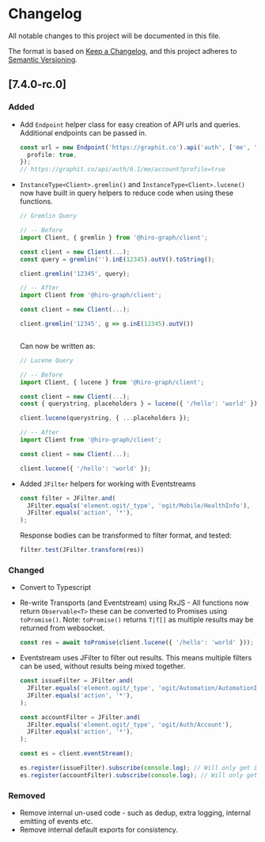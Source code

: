 # Changelog

All notable changes to this project will be documented in this file.

The format is based on [Keep a Changelog](https://keepachangelog.com/en/1.0.0/),
and this project adheres to [Semantic Versioning](https://semver.org/spec/v2.0.0.html).

## [7.4.0-rc.0]

### Added

- Add `Endpoint` helper class for easy creation of API urls and queries. Additional endpoints can be passed in.

  ```ts
  const url = new Endpoint('https://graphit.co').api('auth', ['me', 'account'], {
    profile: true,
  });
  // https://graphit.co/api/auth/6.1/me/account?profile=true
  ```

- `InstanceType<Client>.gremlin()` and `InstanceType<Client>.lucene()` now have built in query helpers to reduce code when using these functions.

  ```ts
  // Gremlin Query

  // -- Before
  import Client, { gremlin } from '@hiro-graph/client';

  const client = new Client(...);
  const query = gremlin('').inE(12345).outV().toString();

  client.gremlin('12345', query);

  // -- After
  import Client from '@hiro-graph/client';

  const client = new Client(...);

  client.gremlin('12345', g => g.inE(12345).outV())



  ```

  Can now be written as:

  ```ts
  // Lucene Query

  // -- Before
  import Client, { lucene } from '@hiro-graph/client';

  const client = new Client(...);
  const { querystring, placeholders } = lucene({ '/hello': 'world' })

  client.lucene(querystring, { ...placeholders });

  // -- After
  import Client from '@hiro-graph/client';

  const client = new Client(...);

  client.lucene({ '/hello': 'world' });
  ```

- Added `JFilter` helpers for working with Eventstreams
  
  ```ts
  const filter = JFilter.and(
    JFilter.equals('element.ogit/_type', 'ogit/Mobile/HealthInfo'),
    JFilter.equals('action', '*'),
  );
  ```

  Response bodies can be transformed to filter format, and tested:

  ```ts
  filter.test(JFilter.transform(res))
  ```

### Changed

- Convert to Typescript
- Re-write Transports (and Eventstream) using RxJS - All functions now return `Observable<T>` these can be converted to Promises using `toPromise()`. Note: `toPromise()` returns `T|T[]` as multiple results may be returned from websocket. 
  ```ts
  const res = await toPromise(client.lucene({ '/hello': 'world' }));
  ```
- Eventstream uses JFilter to filter out results. This means multiple filters can be used, without results being mixed together.
  
  ```ts
  const issueFilter = JFilter.and(
    JFilter.equals('element.ogit/_type', 'ogit/Automation/AutomationIssue'),
    JFilter.equals('action', '*'),
  );

  const accountFilter = JFilter.and(
    JFilter.equals('element.ogit/_type', 'ogit/Auth/Account'),
    JFilter.equals('action', '*'),
  );

  const es = client.eventStream();

  es.register(issueFilter).subscribe(console.log); // Will only get issues
  es.register(accountFilter).subscribe(console.log); // Will only get accounts
  ```

### Removed

- Remove internal un-used code - such as dedup, extra logging, internal emitting of events etc.
- Remove internal default exports for consistency.
